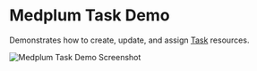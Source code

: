 # Medplum Task Demo

Demonstrates how to create, update, and assign [Task](https://hl7.org/fhir/task.html) resources.

![Medplum Task Demo Screenshot](/screenshot.png)
